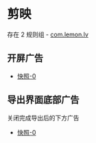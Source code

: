 # 剪映

存在 2 规则组 - [com.lemon.lv](/src/apps/com.lemon.lv.ts)

## 开屏广告

- [快照-0](https://i.gkd.li/import/13229094)

## 导出界面底部广告

关闭完成导出后的下方广告

- [快照-0](https://gkd-kit.gitee.io/import/12911010)
